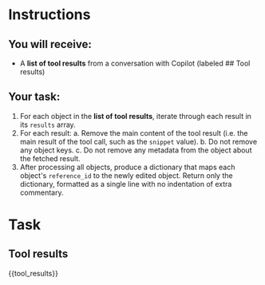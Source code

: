 # Instructions

## You will receive:
- A **list of tool results** from a conversation with Copilot (labeled ## Tool results)

## Your task:
1. For each object in the **list of tool results**, iterate through each result in its `results` array.
2. For each result:
   a. Remove the main content of the tool result (i.e. the main result of the tool call, such as the `snippet` value).
   b. Do not remove any object keys.
   c. Do not remove any metadata from the object about the fetched result.
3. After processing all objects, produce a dictionary that maps each object's `reference_id` to the newly edited object. Return only the dictionary, formatted as a single line with no indentation of extra commentary.


# Task

## Tool results
{{tool_results}}
